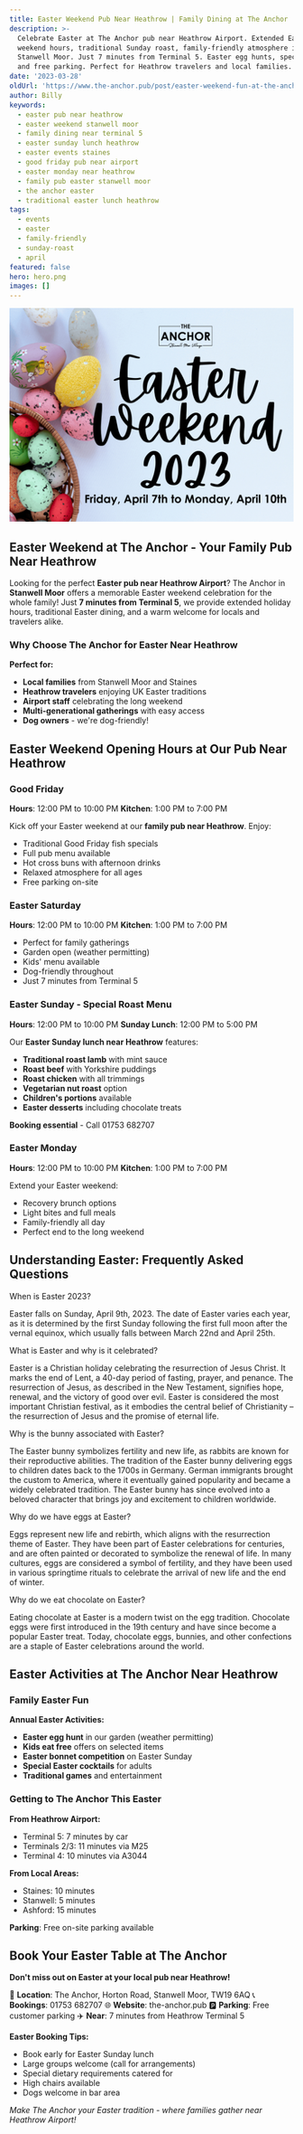 ```yaml
---
title: Easter Weekend Pub Near Heathrow | Family Dining at The Anchor
description: >-
  Celebrate Easter at The Anchor pub near Heathrow Airport. Extended Easter
  weekend hours, traditional Sunday roast, family-friendly atmosphere in
  Stanwell Moor. Just 7 minutes from Terminal 5. Easter egg hunts, special menu,
  and free parking. Perfect for Heathrow travelers and local families.
date: '2023-03-28'
oldUrl: 'https://www.the-anchor.pub/post/easter-weekend-fun-at-the-anchor-pub'
author: Billy
keywords:
  - easter pub near heathrow
  - easter weekend stanwell moor
  - family dining near terminal 5
  - easter sunday lunch heathrow
  - easter events staines
  - good friday pub near airport
  - easter monday near heathrow
  - family pub easter stanwell moor
  - the anchor easter
  - traditional easter lunch heathrow
tags:
  - events
  - easter
  - family-friendly
  - sunday-roast
  - april
featured: false
hero: hero.png
images: []
---
```


  

![Easter Weekend 2023 Campaign](/content/blog/easter-weekend-fun-at-the-anchor-pub/hero.png)

## Easter Weekend at The Anchor - Your Family Pub Near Heathrow

Looking for the perfect **Easter pub near Heathrow Airport**? The Anchor in **Stanwell Moor** offers a memorable Easter weekend celebration for the whole family! Just **7 minutes from Terminal 5**, we provide extended holiday hours, traditional Easter dining, and a warm welcome for locals and travelers alike.

### Why Choose The Anchor for Easter Near Heathrow

**Perfect for:**
- **Local families** from Stanwell Moor and Staines
- **Heathrow travelers** enjoying UK Easter traditions
- **Airport staff** celebrating the long weekend
- **Multi-generational gatherings** with easy access
- **Dog owners** - we're dog-friendly!

## Easter Weekend Opening Hours at Our Pub Near Heathrow

### Good Friday
**Hours**: 12:00 PM to 10:00 PM
**Kitchen**: 1:00 PM to 7:00 PM

Kick off your Easter weekend at our **family pub near Heathrow**. Enjoy:
- Traditional Good Friday fish specials
- Full pub menu available
- Hot cross buns with afternoon drinks
- Relaxed atmosphere for all ages
- Free parking on-site

### Easter Saturday
**Hours**: 12:00 PM to 10:00 PM
**Kitchen**: 1:00 PM to 7:00 PM

- Perfect for family gatherings
- Garden open (weather permitting)
- Kids' menu available
- Dog-friendly throughout
- Just 7 minutes from Terminal 5

### Easter Sunday - Special Roast Menu
**Hours**: 12:00 PM to 10:00 PM
**Sunday Lunch**: 12:00 PM to 5:00 PM

Our **Easter Sunday lunch near Heathrow** features:
- **Traditional roast lamb** with mint sauce
- **Roast beef** with Yorkshire puddings
- **Roast chicken** with all trimmings
- **Vegetarian nut roast** option
- **Children's portions** available
- **Easter desserts** including chocolate treats

**Booking essential** - Call 01753 682707

### Easter Monday
**Hours**: 12:00 PM to 10:00 PM
**Kitchen**: 1:00 PM to 7:00 PM

Extend your Easter weekend:
- Recovery brunch options
- Light bites and full meals
- Family-friendly all day
- Perfect end to the long weekend

  

## Understanding Easter: Frequently Asked Questions

When is Easter 2023?

Easter falls on Sunday, April 9th, 2023. The date of Easter varies each year, as it is determined by the first Sunday following the first full moon after the vernal equinox, which usually falls between March 22nd and April 25th.

What is Easter and why is it celebrated?

Easter is a Christian holiday celebrating the resurrection of Jesus Christ. It marks the end of Lent, a 40-day period of fasting, prayer, and penance. The resurrection of Jesus, as described in the New Testament, signifies hope, renewal, and the victory of good over evil. Easter is considered the most important Christian festival, as it embodies the central belief of Christianity – the resurrection of Jesus and the promise of eternal life.

Why is the bunny associated with Easter?

The Easter bunny symbolizes fertility and new life, as rabbits are known for their reproductive abilities. The tradition of the Easter bunny delivering eggs to children dates back to the 1700s in Germany. German immigrants brought the custom to America, where it eventually gained popularity and became a widely celebrated tradition. The Easter bunny has since evolved into a beloved character that brings joy and excitement to children worldwide.

Why do we have eggs at Easter?

Eggs represent new life and rebirth, which aligns with the resurrection theme of Easter. They have been part of Easter celebrations for centuries, and are often painted or decorated to symbolize the renewal of life. In many cultures, eggs are considered a symbol of fertility, and they have been used in various springtime rituals to celebrate the arrival of new life and the end of winter.

Why do we eat chocolate on Easter?

Eating chocolate at Easter is a modern twist on the egg tradition. Chocolate eggs were first introduced in the 19th century and have since become a popular Easter treat. Today, chocolate eggs, bunnies, and other confections are a staple of Easter celebrations around the world.

## Easter Activities at The Anchor Near Heathrow

### Family Easter Fun

**Annual Easter Activities:**
- **Easter egg hunt** in our garden (weather permitting)
- **Kids eat free** offers on selected items
- **Easter bonnet competition** on Easter Sunday
- **Special Easter cocktails** for adults
- **Traditional games** and entertainment

### Getting to The Anchor This Easter

**From Heathrow Airport:**
- Terminal 5: 7 minutes by car
- Terminals 2/3: 11 minutes via M25
- Terminal 4: 10 minutes via A3044

**From Local Areas:**
- Staines: 10 minutes
- Stanwell: 5 minutes
- Ashford: 15 minutes

**Parking**: Free on-site parking available

## Book Your Easter Table at The Anchor

**Don't miss out on Easter at your local pub near Heathrow!**

📍 **Location**: The Anchor, Horton Road, Stanwell Moor, TW19 6AQ
📞 **Bookings**: 01753 682707
🌐 **Website**: the-anchor.pub
🅿️ **Parking**: Free customer parking
✈️ **Near**: 7 minutes from Heathrow Terminal 5

**Easter Booking Tips:**
- Book early for Easter Sunday lunch
- Large groups welcome (call for arrangements)
- Special dietary requirements catered for
- High chairs available
- Dogs welcome in bar area

*Make The Anchor your Easter tradition - where families gather near Heathrow Airport!*
